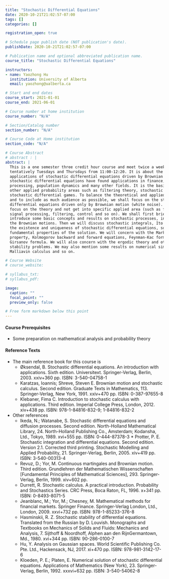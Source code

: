 ```yaml
---
title: "Stochastic Differential Equations"
date: 2020-10-21T21:02:57-07:00
tags: []
categories: []

registration_open: true

# Schedule page publish date (NOT publication's date).
publishDate: 2020-10-21T21:02:57-07:00

# Publication name and optional abbreviated publication name.
course_title: "Stochastic Differential Equations"

instructors:
- name: Yaozhong Hu
  institution: University of Alberta
  email: yaozhong@ualberta.ca

# Start and end dates
course_start: 2021-01-01
course_end: 2021-06-01

# Course number at home institution
course_number: "N/A"

# Section/Catalog number
section_number: "N/A"

# Course Code at Home institution
section_code: "N/A"

# Course Abstract
# abstract : |
abstract: |
  This is a one semester three credit hour course and meet twice a week,
  tentatively Tuesdays and Thursdays from 11:00-12:20. It is about the theory and
  applications of stochastic differential equations driven by Brownian motion. The
  stochastic differential equations have found applications in finance, signal
  processing, population dynamics and many other fields. It is the basis of some
  other applied probability areas such as filtering theory, stochastic control and
  stochastic differential games. To balance the theoretical and applied aspects
  and to include as much audience as possible, we shall focus on the stochastic
  differential equations driven only by Brownian motion (white noise). We will
  focus on the theory and not get into specific applied area (such as finance,
  signal processing, filtering, control and so on). We shall first briefly
  introduce some basic concepts and results on stochastic processes, in particular
  the Brownian motions. Then we will discuss stochastic integrals, Ito formula,
  the existence and uniqueness of stochastic differential equations, some
  fundamental properties of the solution. We will concern with the Markov
  property, Kolmogorov backward and forward equations, Feynman-Kac formula,
  Girsanov formula. We will also concern with the ergodic theory and other
  stability problems. We may also mention some results on numerical simulations,
  Malliavin calculus and so on.

# Course Website
# course_website: 

# syllabus_txt:
# syllabus_pdf:

image:
  caption: ""
  focal_point: ""
  preview_only: false

# Free form markdown below this point
---
```

#### Course Prerequisites
  * Some preparation on mathematical analysis and probability theory


#### Reference Texts
  * The main reference book for this course is
    * Øksendal, B. Stochastic differential equations. An introduction with applications. Sixth edition. Universitext. Springer-Verlag, Berlin, 2003. xxiv+360 pp. ISBN: 3-540-04758-1
    * Karatzas, Ioannis; Shreve, Steven E. Brownian motion and stochastic calculus. Second edition. Graduate Texts in Mathematics, 113. Springer-Verlag, New York, 1991. xxiv+470 pp. ISBN: 0-387-97655-8
    * Klebaner, Fima C. Introduction to stochastic calculus with applications. Third edition. Imperial College Press, London, 2012. xiv+438 pp. ISBN: 978-1-84816-832-9; 1-84816-832-2
  * Other references
    * Ikeda, N.; Watanabe, S. Stochastic differential equations and diffusion processes. Second edition. North-Holland Mathematical Library, 24. North-Holland Publishing Co., Amsterdam; Kodansha, Ltd., Tokyo, 1989. xvi+555 pp. ISBN: 0-444-87378-3    * Protter, P. E. Stochastic integration and differential equations. Second edition. Version 2.1. Corrected third printing. Stochastic Modelling and Applied Probability, 21. Springer-Verlag, Berlin, 2005. xiv+419 pp. ISBN: 3-540-00313-4
    * Revuz, D.; Yor, M. Continuous martingales and Brownian motion. Third edition. Grundlehren der Mathematischen Wissenschaften [Fundamental Principles of Mathematical Sciences], 293. Springer-Verlag, Berlin, 1999. xiv+602 pp.
    * Durrett, R. Stochastic calculus. A practical introduction. Probability and Stochastics Series. CRC Press, Boca Raton, FL, 1996. x+341 pp. ISBN: 0-8493-8071-5
    * Jeanblanc, M.; Yor, M.; Chesney, M. Mathematical methods for financial markets. Springer Finance. Springer-Verlag London, Ltd., London, 2009. xxvi+732 pp. ISBN: 978-1-85233-376-8
    * Hasminskii, R. Z. Stochastic stability of differential equations. Translated from the Russian by D. Louvish. Monographs and Textbooks on Mechanics of Solids and Fluids: Mechanics and Analysis, 7. Sijthoff & Noordhoff, Alphen aan den RijnGermantown, Md., 1980. xvi+344 pp. ISBN: 90-286-0100-7
    * Hu, Y. Analysis on Gaussian spaces. World Scientific Publishing Co. Pte. Ltd., Hackensack, NJ, 2017. xi+470 pp. ISBN: 978-981-3142-17-6
    * Kloeden, P. E.; Platen, E. Numerical solution of stochastic differential equations. Applications of Mathematics (New York), 23. Springer-Verlag, Berlin, 1992. xxxvi+632 pp. ISBN: 3-540-54062-8
